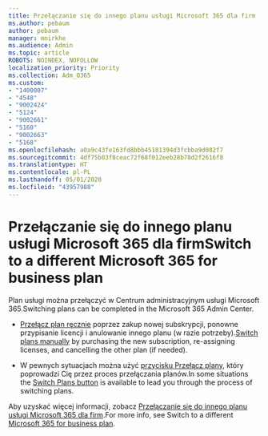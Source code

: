 ```yaml
---
title: Przełączanie się do innego planu usługi Microsoft 365 dla firm
ms.author: pebaum
author: pebaum
manager: mnirkhe
ms.audience: Admin
ms.topic: article
ROBOTS: NOINDEX, NOFOLLOW
localization_priority: Priority
ms.collection: Adm_O365
ms.custom:
- "1400007"
- "4548"
- "9002424"
- "5124"
- "9002661"
- "5160"
- "9002663"
- "5168"
ms.openlocfilehash: a0a9c43fe163fd8bbb45181394d3fcbba9d082f7
ms.sourcegitcommit: 4df75b03f8ceac72f68f012eeb28b78d2f2616f8
ms.translationtype: HT
ms.contentlocale: pl-PL
ms.lasthandoff: 05/01/2020
ms.locfileid: "43957988"
---
```

# <a name="switch-to-a-different-microsoft-365-for-business-plan"></a><span data-ttu-id="a2ecc-102">Przełączanie się do innego planu usługi Microsoft 365 dla firm</span><span class="sxs-lookup"><span data-stu-id="a2ecc-102">Switch to a different Microsoft 365 for business plan</span></span>

<span data-ttu-id="a2ecc-103">Plan usługi można przełączyć w Centrum administracyjnym usługi Microsoft 365.</span><span class="sxs-lookup"><span data-stu-id="a2ecc-103">Switching plans can be completed in the Microsoft 365 Admin Center.</span></span>

- <span data-ttu-id="a2ecc-104">[Przełącz plan ręcznie](https://docs.microsoft.com/microsoft-365/commerce/subscriptions/switch-plans-manually) poprzez zakup nowej subskrypcji, ponowne przypisanie licencji i anulowanie innego planu (w razie potrzeby).</span><span class="sxs-lookup"><span data-stu-id="a2ecc-104">[Switch plans manually](https://docs.microsoft.com/microsoft-365/commerce/subscriptions/switch-plans-manually) by purchasing the new subscription, re-assigning licenses, and cancelling the other plan (if needed).</span></span>

- <span data-ttu-id="a2ecc-105">W pewnych sytuacjach można użyć [przycisku Przełącz plany](https://docs.microsoft.com/microsoft-365/commerce/subscriptions/switch-to-a-different-plan#use-the-switch-plans-button), który poprowadzi Cię przez proces przełączania planów.</span><span class="sxs-lookup"><span data-stu-id="a2ecc-105">In some situations the [Switch Plans button](https://docs.microsoft.com/microsoft-365/commerce/subscriptions/switch-to-a-different-plan#use-the-switch-plans-button) is available to lead you through the process of switching plans.</span></span>

<span data-ttu-id="a2ecc-106">Aby uzyskać więcej informacji, zobacz [Przełączanie się do innego planu usługi Microsoft 365 dla firm](https://docs.microsoft.com/pl-PL/microsoft-365/commerce/subscriptions/switch-to-a-different-plan).</span><span class="sxs-lookup"><span data-stu-id="a2ecc-106">For more info, see Switch to a different [Microsoft 365 for business plan](https://docs.microsoft.com/pl-PL/microsoft-365/commerce/subscriptions/switch-to-a-different-plan).</span></span>
